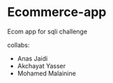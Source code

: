 # Ecommerce-app
Ecom app for sqli challenge


collabs:
- Anas Jaidi
- Akchayat Yasser
- Mohamed Malainine
